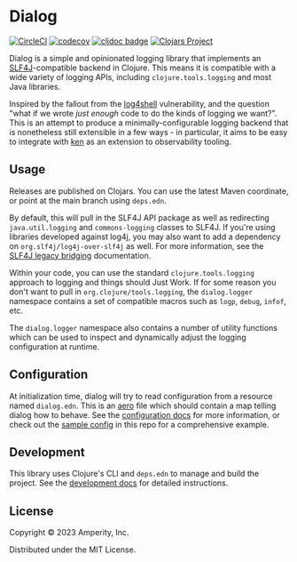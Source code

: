Dialog
======

[![CircleCI](https://circleci.com/gh/amperity/dialog.svg?style=shield&circle-token=33a22acf23de36febc517ba16a26d33fefec0a7c)](https://circleci.com/gh/amperity/dialog)
[![codecov](https://codecov.io/gh/amperity/dialog/branch/main/graph/badge.svg)](https://codecov.io/gh/amperity/dialog)
[![cljdoc badge](https://cljdoc.org/badge/com.amperity/dialog)](https://cljdoc.org/d/com.amperity/dialog/CURRENT)
[![Clojars Project](https://img.shields.io/clojars/v/com.amperity/dialog.svg)](https://clojars.org/com.amperity/dialog)

Dialog is a simple and opinionated logging library that implements an
[SLF4J](https://www.slf4j.org/)-compatible backend in Clojure. This means it is
compatible with a wide variety of logging APIs, including
`clojure.tools.logging` and most Java libraries.

Inspired by the fallout from the [log4shell](https://cve.mitre.org/cgi-bin/cvename.cgi?name=CVE-2021-44228)
vulnerability, and the question "what if we wrote _just enough_ code to do the
kinds of logging we want?". This is an attempt to produce a
minimally-configurable logging backend that is nonetheless still extensible in
a few ways - in particular, it aims to be easy to integrate with
[ken](https://github.com/amperity/ken) as an extension to observability
tooling.


## Usage

Releases are published on Clojars. You can use the latest Maven coordinate, or
point at the main branch using `deps.edn`.

By default, this will pull in the SLF4J API package as well as redirecting
`java.util.logging` and `commons-logging` classes to SLF4J. If you're using
libraries developed against log4j, you may also want to add a dependency on
`org.slf4j/log4j-over-slf4j` as well. For more information, see the
[SLF4J legacy bridging](https://www.slf4j.org/legacy.html) documentation.

Within your code, you can use the standard `clojure.tools.logging` approach to
logging and things should Just Work. If for some reason you don't want to pull
in `org.clojure/tools.logging`, the `dialog.logger` namespace contains a set of
compatible macros such as `logp`, `debug`, `infof`, etc.

The `dialog.logger` namespace also contains a number of utility functions which
can be used to inspect and dynamically adjust the logging configuration at
runtime.


## Configuration

At initialization time, dialog will try to read configuration from a resource
named `dialog.edn`. This is an [aero](https://github.com/juxt/aero/) file which
should contain a map telling dialog how to behave. See the
[configuration docs](doc/configuration.md) for more information, or check out
the [sample config](dev/dialog.edn) in this repo for a comprehensive example.


## Development

This library uses Clojure's CLI and `deps.edn` to manage and build the project.
See the [development docs](doc/development.md) for detailed instructions.


## License

Copyright © 2023 Amperity, Inc.

Distributed under the MIT License.
